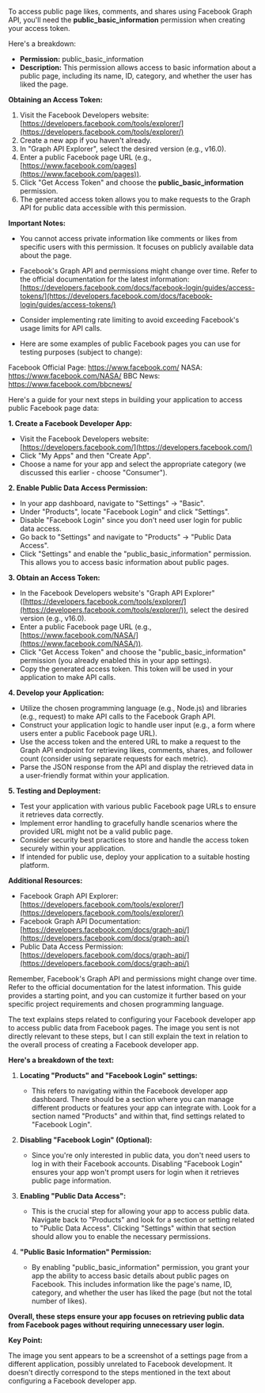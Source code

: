 To access public page likes, comments, and shares using Facebook Graph API, you'll need the **public_basic_information** permission when creating your access token. 

Here's a breakdown:

* **Permission:** public_basic_information
* **Description:** This permission allows access to basic information about a public page, including its name, ID, category, and whether the user has liked the page.

**Obtaining an Access Token:**

1. Visit the Facebook Developers website: [https://developers.facebook.com/tools/explorer/](https://developers.facebook.com/tools/explorer/)
2. Create a new app if you haven't already.
3. In "Graph API Explorer", select the desired version (e.g., v16.0).
4. Enter a public Facebook page URL (e.g., [https://www.facebook.com/pages](https://www.facebook.com/pages)).
5. Click "Get Access Token" and choose the **public_basic_information** permission.
6. The generated access token allows you to make requests to the Graph API for public data accessible with this permission.

**Important Notes:**

* You cannot access private information like comments or likes from specific users with this permission. It focuses on publicly available data about the page.
* Facebook's Graph API and permissions might change over time. Refer to the official documentation for the latest information: [https://developers.facebook.com/docs/facebook-login/guides/access-tokens/](https://developers.facebook.com/docs/facebook-login/guides/access-tokens/)
* Consider implementing rate limiting to avoid exceeding Facebook's usage limits for API calls.

* Here are some examples of public Facebook pages you can use for testing purposes (subject to change):

Facebook Official Page: https://www.facebook.com/
NASA: https://www.facebook.com/NASA/
BBC News: https://www.facebook.com/bbcnews/


Here's a guide for your next steps in building your application to access public Facebook page data:

**1. Create a Facebook Developer App:**

* Visit the Facebook Developers website: [https://developers.facebook.com/](https://developers.facebook.com/)
* Click "My Apps" and then "Create App".
* Choose a name for your app and select the appropriate category (we discussed this earlier - choose "Consumer").

**2. Enable Public Data Access Permission:**

* In your app dashboard, navigate to "Settings" -> "Basic".
* Under "Products", locate "Facebook Login" and click "Settings".
* Disable "Facebook Login" since you don't need user login for public data access.
* Go back to "Settings" and navigate to "Products" -> "Public Data Access".
* Click "Settings" and enable the "public_basic_information" permission. This allows you to access basic information about public pages.

**3. Obtain an Access Token:**

* In the Facebook Developers website's "Graph API Explorer" ([https://developers.facebook.com/tools/explorer/](https://developers.facebook.com/tools/explorer/)), select the desired version (e.g., v16.0).
* Enter a public Facebook page URL (e.g., [https://www.facebook.com/NASA/](https://www.facebook.com/NASA/)).
* Click "Get Access Token" and choose the "public_basic_information" permission (you already enabled this in your app settings).
* Copy the generated access token. This token will be used in your application to make API calls.

**4. Develop your Application:**

* Utilize the chosen programming language (e.g., Node.js) and libraries (e.g., request) to make API calls to the Facebook Graph API.
* Construct your application logic to handle user input (e.g., a form where users enter a public Facebook page URL).
* Use the access token and the entered URL to make a request to the Graph API endpoint for retrieving likes, comments, shares, and follower count (consider using separate requests for each metric).
* Parse the JSON response from the API and display the retrieved data in a user-friendly format within your application.

**5. Testing and Deployment:**

* Test your application with various public Facebook page URLs to ensure it retrieves data correctly.
* Implement error handling to gracefully handle scenarios where the provided URL might not be a valid public page.
* Consider security best practices to store and handle the access token securely within your application.
* If intended for public use, deploy your application to a suitable hosting platform.

**Additional Resources:**

* Facebook Graph API Explorer: [https://developers.facebook.com/tools/explorer/](https://developers.facebook.com/tools/explorer/)
* Facebook Graph API Documentation: [https://developers.facebook.com/docs/graph-api/](https://developers.facebook.com/docs/graph-api/)
* Public Data Access Permission: [https://developers.facebook.com/docs/graph-api/](https://developers.facebook.com/docs/graph-api/)

Remember, Facebook's Graph API and permissions might change over time. Refer to the official documentation for the latest information. This guide provides a starting point, and you can customize it further based on your specific project requirements and chosen programming language.


The text explains steps related to configuring your Facebook developer app to access public data from Facebook pages. The image you sent is not directly relevant to these steps, but I can still explain the text in relation to the overall process of creating a Facebook developer app.

**Here's a breakdown of the text:**

1. **Locating "Products" and "Facebook Login" settings:**
   - This refers to navigating within the Facebook developer app dashboard. There should be a section where you can manage different products or features your app can integrate with. Look for a section named "Products" and within that, find settings related to "Facebook Login".

2. **Disabling "Facebook Login" (Optional):**
   - Since you're only interested in public data, you don't need users to log in with their Facebook accounts. Disabling "Facebook Login" ensures your app won't prompt users for login when it retrieves public page information.

3. **Enabling "Public Data Access":**
   - This is the crucial step for allowing your app to access public data. Navigate back to "Products" and look for a section or setting related to "Public Data Access". Clicking "Settings" within that section should allow you to enable the necessary permissions.

4. **"Public Basic Information" Permission:**
   - By enabling "public_basic_information" permission, you grant your app the ability to access basic details about public pages on Facebook. This includes information like the page's name, ID, category, and whether the user has liked the page (but not the total number of likes).

**Overall, these steps ensure your app focuses on retrieving public data from Facebook pages without requiring unnecessary user login.**

**Key Point:**

The image you sent appears to be a screenshot of a settings page from a different application, possibly unrelated to Facebook development. It doesn't directly correspond to the steps mentioned in the text about configuring a Facebook developer app.

